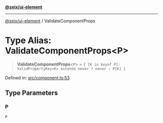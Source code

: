 [**@zeix/ui-element**](../README.md)

***

[@zeix/ui-element](../globals.md) / ValidateComponentProps

# Type Alias: ValidateComponentProps\<P\>

> **ValidateComponentProps**\<`P`\> = `{ [K in keyof P]: ValidPropertyKey<K> extends never ? never : P[K] }`

Defined in: [src/component.ts:53](https://github.com/zeixcom/ui-element/blob/be16cef9b9f750168be795bfcb3a37afa34e2af7/src/component.ts#L53)

## Type Parameters

### P

`P`
